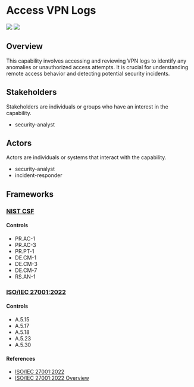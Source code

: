 # Access VPN Logs

![](https://img.shields.io/badge/Phase-Preparation_%28P0001%29-white)&nbsp;![](https://img.shields.io/badge/Category-Network-white)

## Overview

This capability involves accessing and reviewing VPN logs to identify any anomalies or unauthorized access attempts. It is crucial for understanding remote access behavior and detecting potential security incidents.

## Stakeholders
Stakeholders are individuals or groups who have an interest in the capability.

- security-analyst

## Actors
Actors are individuals or systems that interact with the capability.

- security-analyst
- incident-responder

## Frameworks
### [NIST CSF](../frameworks/F0003.md)

#### Controls

- PR.AC-1 
- PR.AC-3 
- PR.PT-1 
- DE.CM-1 
- DE.CM-3 
- DE.CM-7 
- RS.AN-1 

### [ISO/IEC 27001:2022](../frameworks/F0002.md)

#### Controls

- A.5.15 
- A.5.17 
- A.5.18 
- A.5.23 
- A.5.30 

#### References

- [ISO/IEC 27001:2022](https://www.iso.org/standard/82875.html)
- [ISO/IEC 27001:2022 Overview](https://www.iso.org/isoiec-27001-information-security.html)